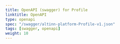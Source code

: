 ```yaml
---
title: OpenAPI (swagger) for Profile
linktitle: OpenAPI
type: openapi
spec: "/swagger/altinn-platform-Profile-v1.json"
tags: [swagger, openapi]
weight: 10
---
```


